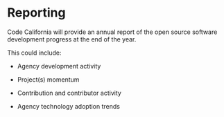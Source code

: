 # Reporting

Code California will provide an annual report of the open source software development progress at the end of the year.

This could include:

* Agency development activity

* Project(s) momentum

* Contribution and contributor activity

* Agency technology adoption trends
